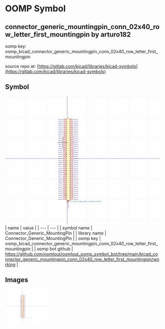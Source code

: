 # OOMP Symbol  
## connector_generic_mountingpin_conn_02x40_row_letter_first_mountingpin  by arturo182  
  
oomp key: oomp_kicad_connector_generic_mountingpin_conn_02x40_row_letter_first_mountingpin  
  
source repo at: [https://gitlab.com/kicad/libraries/kicad-symbols](https://gitlab.com/kicad/libraries/kicad-symbols)  
## Symbol  
  
[![working.png](working_600.png)](working.png)  
| name | value | 
| --- | --- | 
| symbol name | Connector_Generic_MountingPin | 
| library name | Connector_Generic_MountingPin | 
| oomp key | oomp_kicad_connector_generic_mountingpin_conn_02x40_row_letter_first_mountingpin | 
| oomp bot github | https://github.com/oomlout/oomlout_oomp_symbol_bot/tree/main/kicad_connector_generic_mountingpin_conn_02x40_row_letter_first_mountingpin/working | 
## Images  
  
[![working.png](working_140.png)](working.png)  
